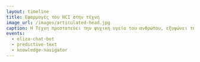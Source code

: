 ```yaml
---
layout: timeline 
title: Εφαρμογές του HCI στην τέχνη
image_url: /images/articulated-head.jpg
caption: Η Τέχνη προστατεύει την ψυχική υγεία του ανθρώπου, εξυψώνει την πνευματικότητά του και αποτελεί παράλληλα και κομμάτι του πολιτιστικής κληρονομιάς ενός πολιτισμού. Τι συμβαίνει όταν η επιστήμη του HCI αλληλεπιδρά με την τέχνη;
events:
  - eliza-chat-bot 
  - predictive-text
  - knowledge-navigator
---
```

<!-- ---
layout: timeline 
title: Εφαρμογές του HCI στην τέχνη
image_url: /images/articulated-head.jpg
caption: Η Τέχνη προστατεύει την ψυχική υγεία του ανθρώπου, εξυψώνει την πνευματικότητά του και αποτελεί παράλληλα και κομμάτι του πολιτιστικής κληρονομιάς ενός πολιτισμού. Τι συμβαίνει όταν η επιστήμη του HCI αλληλεπιδρά με την τέχνη;
events:  
  - aldus-superpaint-3.0
  - the-mind-music-machine
  - mesch-project
  - articulated-head
--- -->

